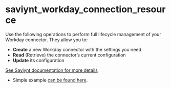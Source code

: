 # saviynt_workday_connection_resource

Use the following operations to perform full lifecycle management of your Workday connector. They allow you to:

- **Create** a new Workday connector with the settings you need  
- **Read** (Retrieve) the connector’s current configuration  
- **Update** its configuration

[See Saviynt documentation for more details](https://docs.saviyntcloud.com/bundle/WD2-25/page/Content/Using-Classic-Integration.htm)

- Simple example [can be found here](./resource.tf).
